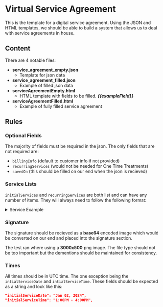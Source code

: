 # Virtual Service Agreement

This is the template for a digital service agreement. Using the JSON and HTML templates, we should be able to build a system that allows us to deal with service agreements in house.

## Content

There are 4 notable files:
- **service_agreement_empty.json**
    - Template for json data
- **service_agreement_filled.json**
    - Example of filled json data
- **serviceAgreementEmpty.html**
    - HTML template with fields to be filled. ***{{exampleField}}***
- **serviceAgreementFilled.html**
    - Example of fully filled service agreement

## Rules

### Optional Fields
The majority of fields must be required in the json. The only fields that are not required are:
- `billingInfo` (default to customer info if not provided)
- `recurringServices` (would not be needed for One Time Treatments)
- `savedOn` (this should be filled on our end when the json is recieved)

### Service Lists
`initialServices` and `recurringServices` are both list and can have any number of items. They will always need to follow the following format:

<details>
<summary>Service Example</summary>


**Initial Service**
```json
"initialServices": [
    {
        "serviceName": "",
        "serviceCost": 0.0
    }
],
```

**Recurring Service**
```json
"recurringServices": [
    {
        "serviceName": "",
        "serviceCost": 0.0,
        "paymentFrequency": ""
    }
],
```

And should be inserted in the HTML like this:

**Initial Service**
```html
<li>
    <span class="service-name">{{serviceName}}</span>
    <span class="service-cost">${{serviceCost}}</span>
</li>
```
**Recurring Service**
```html
<li>
    <span class="service-name">{{serviceName}}</span>
    <span class="service-cost">${{serviceCost}} <i>({{paymentFrequency}})</i></span>
</li>

```


**Example with multiple services**
```json
"recurringServices": [
    {
        "serviceName": "Pest Control",
        "serviceCost": 56.0,
        "paymentFrequency": "Monthly"
    },
    {
        "serviceName": "Rodent Control",
        "serviceCost": 60.0,
        "paymentFrequency": "Per Service"
    }

],
```

```html
<li>
  <span class="service-name">Pest Control</span>
  <span class="service-cost">$56.00 <i>(Monthly)</i></span>
</li>
<li>
  <span class="service-name">Rodent Control</span>
  <span class="service-cost">$60.00 <i>(Per Service)</i></span>
</li>
```

</details>

### Signature

The signature should be recieved as a **base64** encoded image which would be converted on our end and placed into the signature section. 

The test ran where using a **3000x500** png image. The file type should not be too important but the dementions should be maintained for consistency. 

### Times

All times should be in UTC time. The one exception being the `intialServiceDate` and `intialServiceTime`. These fields should be expected as a string and look like this:

```json
"initialServiceDate": "Jan 02, 2024",
"initialServiceTime": "1:00PM - 4:00PM",
```